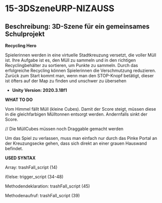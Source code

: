 # 15-3DSzeneURP-NIZAUSS

## Beschreibung: 3D-Szene für ein gemeinsames Schulprojekt 


**Recycling Hero**

Spielerinnen werden in eine virtuelle Stadtkreuzung versetzt, die voller Müll ist. Ihre Aufgabe ist es, den Müll zu sammeln und in den richtigen Recyclingbehälter zu sortieren, um Punkte zu sammeln. Durch das erfolgreiche Recycling können Spielerinnen die Verschmutzung reduzieren. Zurück zum Start kommt man, wenn man den STOP-Knopf betätigt, dieser ist öfters auf der Map zu finden und unschwer zu übersehen

+ **Unity Version: 2020.3.18f1**


**WHAT TO DO**

Vom Himmel fällt Müll (kleine Cubes). Damit der Score steigt, müssen diese in die gleichfarbigen Mülltonnen entsorgt werden. Andernfalls sinkt der Score.

// Die MüllCubes müssen noch Draggable gemacht werden


Um das Spiel zu verlassen, muss man einfach nur durch das Pinke Portal an der Kreuzungsecke gehen, dass sich direkt an einer grauen Hauswand befindet.




**USED SYNTAX**

Array: trashFall_script (14)

if/else: trigger_script (34-48)

Methodendeklaration: trashFall_script (45)

Methodenaufruf: trashFall_script (39)



